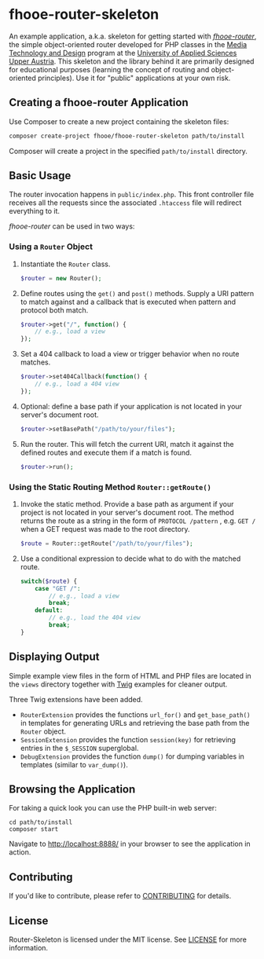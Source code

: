 # fhooe-router-skeleton

An example application, a.k.a. skeleton for getting started with [*fhooe-router*](https://github.com/Digital-Media/fhooe-router), the simple object-oriented router developed for PHP classes in the [Media Technology and Design](https://www.fh-ooe.at/en/hagenberg-campus/studiengaenge/bachelor/media-technology-and-design/) program at the [University of Applied Sciences Upper Austria](https://www.fh-ooe.at/en/hagenberg-campus/). This skeleton and the library behind it are primarily designed for educational purposes (learning the concept of routing and object-oriented principles). Use it for "public" applications at your own risk.

## Creating a fhooe-router Application

Use Composer to create a new project containing the skeleton files:

```bash
composer create-project fhooe/fhooe-router-skeleton path/to/install
```

Composer will create a project in the specified `path/to/install` directory.

## Basic Usage

The router invocation happens in `public/index.php`. This front controller file receives all the requests since the associated `.htaccess` file will redirect everything to it.

*fhooe-router* can be used in two ways:

### Using a `Router` Object

1. Instantiate the `Router` class.

   ```php
   $router = new Router();
   ```

2. Define routes using the `get()` and `post()` methods. Supply a URI pattern to match against and a callback that is executed when pattern and protocol both match.

   ```php
   $router->get("/", function() {
       // e.g., load a view
   });
   ```

3. Set a 404 callback to load a view or trigger behavior when no route matches.

   ```php
   $router->set404Callback(function() {
       // e.g., load a 404 view
   });
   ```

4. Optional: define a base path if your application is not located in your server's document root. 

   ```php
   $router->setBasePath("/path/to/your/files");
   ```

5. Run the router. This will fetch the current URI, match it against the defined routes and execute them if a match is found.

   ```php
   $router->run();
   ```

### Using the Static Routing Method `Router::getRoute()`

1. Invoke the static method. Provide a base path as argument if your project is not located in your server's document root. The method returns the route as a string in the form of `PROTOCOL /pattern` , e.g. `GET /` when a GET request was made to the root directory.

   ```php
   $route = Router::getRoute("/path/to/your/files");
   ```

2. Use a conditional expression to decide what to do with the matched route.

   ```php
   switch($route) {
       case "GET /":
           // e.g., load a view
           break;
       default:
           // e.g., load the 404 view
           break;
   }
   ```

## Displaying Output

Simple example view files in the form of HTML and PHP files are located in the `views` directory together with [Twig](https://packagist.org/packages/twig/twig) examples for cleaner output.

Three Twig extensions have been added.

- `RouterExtension` provides the functions `url_for()` and `get_base_path()` in templates for generating URLs and retrieving the base path from the `Router` object.
- `SessionExtension` provides the function `session(key)` for retrieving entries in the `$_SESSION` superglobal.
- `DebugExtension` provides the function `dump()` for dumping variables in templates (similar to `var_dump()`).

## Browsing the Application

For taking a quick look you can use the PHP built-in web server:

    cd path/to/install
    composer start

Navigate to <http://localhost:8888/> in your browser to see the application in action.

## Contributing

If you'd like to contribute, please refer to [CONTRIBUTING](https://github.com/Digital-Media/fhooe-router-skeleton/blob/main/CONTRIBUTING.md) for details.

## License

Router-Skeleton is licensed under the MIT license. See [LICENSE](https://github.com/Digital-Media/fhooe-router-skeleton/blob/main/LICENSE) for more information.
